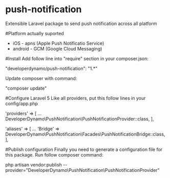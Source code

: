 # push-notification
Extensible Laravel package to send push notification across all platform

#Platform actually suported
- iOS - apns (Apple Push Notificatio Service)
- android - GCM (Google Cloud Messaging)

#Install
Add follow line into "require" section in your composer.json:

"developerdynamo/push-notification": "1.*"

Update composer with command:

"composer update"

#Configure Laravel 5
Like all providers, put this follow lines in your config/app.php

'providers' => [
	...
	DeveloperDynamo\PushNotification\PushNotificationProvider::class,
],
 
'aliases' => [
	...
	'Bridge' => DeveloperDynamo\PushNotification\Facades\PushNotificationBridge::class,
],

#Publish configuration
Finally you need to generate a configuration file for this package.
Run follow composer command:

php artisan vendor:publish --provider="DeveloperDynamo\PushNotification\PushNotificationProvider"

